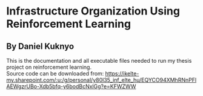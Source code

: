 # Infrastructure Organization Using Reinforcement Learning
## By Daniel Kuknyo
This is the documentation and all executable files needed to run my thesis project on reinforcement learning.  
Source code can be downloaded from: https://ikelte-my.sharepoint.com/:u:/g/personal/y80l35_inf_elte_hu/EQYCO94XMhRNnPFlAEWgzrUBo-Xdb5bfq-y6bodBcNxlGg?e=KFWZWW  



